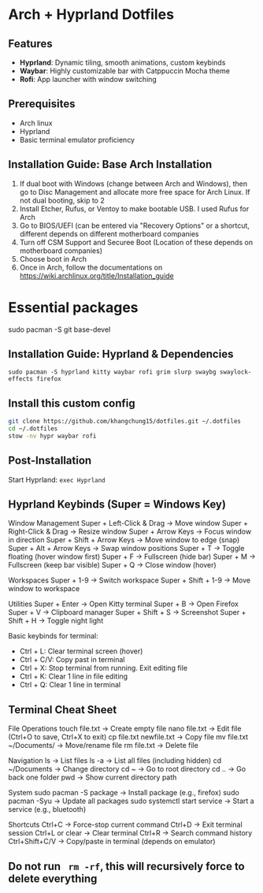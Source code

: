 # Arch + Hyprland Dotfiles  

## Features
- **Hyprland**: Dynamic tiling, smooth animations, custom keybinds
- **Waybar**: Highly customizable bar with Catppuccin Mocha theme
- **Rofi**: App launcher with window switching

## Prerequisites
- Arch linux
- Hyprland
- Basic terminal emulator proficiency

## Installation Guide: Base Arch Installation
1. If dual boot with Windows (change between Arch and Windows), then go to Disc Management and allocate more free space for Arch Linux. If not dual booting, skip to 2
2. Install Etcher, Rufus, or Ventoy to make bootable USB. I used Rufus for Arch
3. Go to BIOS/UEFI (can be entered via "Recovery Options" or a shortcut, different depends on different motherboard companies
4. Turn off CSM Support and Securee Boot (Location of these depends on motherboard companies)
5. Choose boot in Arch
6. Once in Arch, follow the documentations on https://wiki.archlinux.org/title/Installation_guide

# Essential packages
sudo pacman -S git base-devel

## Installation Guide: Hyprland & Dependencies
```sudo pacman -S hyprland kitty waybar rofi grim slurp swaybg swaylock-effects firefox```

## Install this custom config
```bash
git clone https://github.com/khangchung15/dotfiles.git ~/.dotfiles
cd ~/.dotfiles
stow -nv hypr waybar rofi 
```
## Post-Installation
Start Hyprland: ```exec Hyprland```

## Hyprland Keybinds (Super = Windows Key)
Window Management
    Super + Left-Click & Drag → Move window
    Super + Right-Click & Drag → Resize window
    Super + Arrow Keys → Focus window in direction
    Super + Shift + Arrow Keys → Move window to edge (snap)
    Super + Alt + Arrow Keys → Swap window positions
    Super + T → Toggle floating (hover window first)
    Super + F → Fullscreen (hide bar)
    Super + M → Fullscreen (keep bar visible)
    Super + Q → Close window (hover)

Workspaces
    Super + 1-9 → Switch workspace
    Super + Shift + 1-9 → Move window to workspace

Utilities
    Super + Enter → Open Kitty terminal
    Super + B → Open Firefox
    Super + V → Clipboard manager
    Super + Shift + S → Screenshot
    Super + Shift + H → Toggle night light

Basic keybinds for terminal:
- Ctrl + L: Clear terminal screen (hover)
- Ctrl + C/V: Copy past in terminal
- Ctrl + X: Stop terminal from running. Exit editing file
- Ctrl + K: Clear 1 line in file editing
- Ctrl + Q: Clear 1 line in terminal

## Terminal Cheat Sheet
File Operations
    touch file.txt → Create empty file
    nano file.txt → Edit file (Ctrl+O to save, Ctrl+X to exit)
    cp file.txt newfile.txt → Copy file
    mv file.txt ~/Documents/ → Move/rename file
    rm file.txt → Delete file

Navigation
    ls → List files
    ls -a → List all files (including hidden)
    cd ~/Documents → Change directory
    cd ~ → Go to root directory
    cd .. → Go back one folder
    pwd → Show current directory path

System
    sudo pacman -S package → Install package (e.g., firefox)
    sudo pacman -Syu → Update all packages
    sudo systemctl start service → Start a service (e.g., bluetooth)

Shortcuts
    Ctrl+C → Force-stop current command
    Ctrl+D → Exit terminal session
    Ctrl+L or clear → Clear terminal
    Ctrl+R → Search command history
    Ctrl+Shift+C/V → Copy/paste in terminal (depends on emulator)

## Do not run ``` rm -rf```, this will recursively force to delete everything
